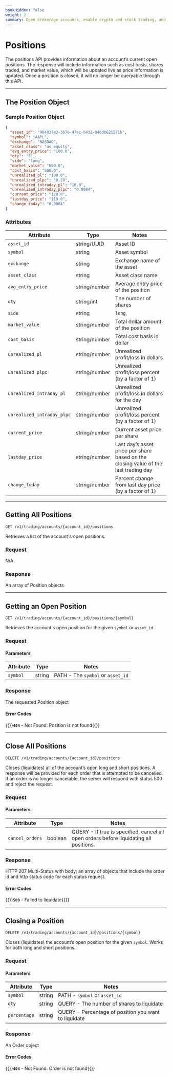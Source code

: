 ```yaml
---
bookHidden: false
weight: 2
summary: Open brokerage accounts, enable crypto and stock trading, and manage the ongoing user experience with Alpaca Broker API
---
```


# Positions

The positions API provides information about an account’s current open positions. The response will include information such as cost basis, shares traded, and market value, which will be updated live as price information is updated. Once a position is closed, it will no longer be queryable through this API.

---

## **The Position Object**

### Sample Position Object

```json
{
  "asset_id": "904837e3-3b76-47ec-b432-046db621571b",
  "symbol": "AAPL",
  "exchange": "NASDAQ",
  "asset_class": "us_equity",
  "avg_entry_price": "100.0",
  "qty": "5",
  "side": "long",
  "market_value": "600.0",
  "cost_basis": "500.0",
  "unrealized_pl": "100.0",
  "unrealized_plpc": "0.20",
  "unrealized_intraday_pl": "10.0",
  "unrealized_intraday_plpc": "0.0084",
  "current_price": "120.0",
  "lastday_price": "119.0",
  "change_today": "0.0084"
}
```

### Attributes

| Attribute                  | Type          | Notes                                                                               |
| -------------------------- | ------------- | ----------------------------------------------------------------------------------- |
| `asset_id`                 | string/UUID   | Asset ID                                                                            |
| `symbol`                   | string        | Asset symbol                                                                        |
| `exchange`                 | string        | Exchange name of the asset                                                          |
| `asset_class`              | string        | Asset class name                                                                    |
| `avg_entry_price`          | string/number | Average entry price of the position                                                 |
| `qty`                      | string/int    | The number of shares                                                                |
| `side`                     | string        | `long`                                                                              |
| `market_value`             | string/number | Total dollar amount of the position                                                 |
| `cost_basis`               | string/number | Total cost basis in dollar                                                          |
| `unrealized_pl`            | string/number | Unrealized profit/loss in dollars                                                   |
| `unrealized_plpc`          | string/number | Unrealized profit/loss percent (by a factor of 1)                                   |
| `unrealized_intraday_pl`   | string/number | Unrealized profit/loss in dollars for the day                                       |
| `unrealized_intraday_plpc` | string/number | Unrealized profit/loss percent (by a factor of 1)                                   |
| `current_price`            | string/number | Current asset price per share                                                       |
| `lastday_price`            | string/number | Last day’s asset price per share based on the closing value of the last trading day |
| `change_today`             | string/number | Percent change from last day price (by a factor of 1)                               |

---

## **Getting All Positions**

`GET /v1/trading/accounts/{account_id}/positions`

Retrieves a list of the account's open positions.

### Request

N/A

### Response

An array of Position objects

---

## **Getting an Open Position**

`GET /v1/trading/accounts/{account_id}/positions/{symbol}`

Retrieves the account's open position for the given `symbol` or `asset_id`.

### Request

#### Parameters

| Attribute | Type   | Notes                             |
| --------- | ------ | --------------------------------- |
| `symbol`  | string | PATH - The `symbol` or `asset_id` |

### Response

The requested Position object

#### Error Codes

{{<hint warning>}}**`404`** - Not Found: Position is not found{{</hint>}}

---

## **Close All Positions**

`DELETE /v1/trading/accounts/{account_id}/positions`

Closes (liquidates) all of the account’s open long and short positions. A response will be provided for each order that is attempted to be cancelled. If an order is no longer cancelable, the server will respond with status 500 and reject the request.

### Request

#### Parameters

| Attribute       | Type    | Notes                                                                                  |
| --------------- | ------- | -------------------------------------------------------------------------------------- |
| `cancel_orders` | boolean | QUERY - If true is specified, cancel all open orders before liquidating all positions. |

### Response

HTTP 207 Multi-Status with body; an array of objects that include the order id and http status code for each status request.

#### Error Codes

{{<hint warning>}}**`500`** - Failed to liquidate{{</hint>}}

---

## **Closing a Position**

`DELETE /v1/trading/accounts/{account_id}/positions/{symbol}`

Closes (liquidates) the account’s open position for the given `symbol`. Works for both long and short positions.

### Request

#### Parameters

| Attribute    | Type   | Notes                                                |
| ------------ | ------ | ---------------------------------------------------- |
| `symbol`     | string | PATH - `symbol` or `asset_id`                        |
| `qty`        | string | QUERY - The number of shares to liquidate            |
| `percentage` | string | QUERY - Percentage of position you want to liquidate |

### Response

An Order object

#### Error Codes

{{<hint warning>}}**`404`** - Not Found: Order is not found{{</hint>}}

&nbsp;
